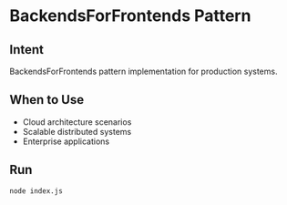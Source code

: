 # BackendsForFrontends Pattern

## Intent
BackendsForFrontends pattern implementation for production systems.

## When to Use
- Cloud architecture scenarios
- Scalable distributed systems
- Enterprise applications

## Run
```bash
node index.js
```
